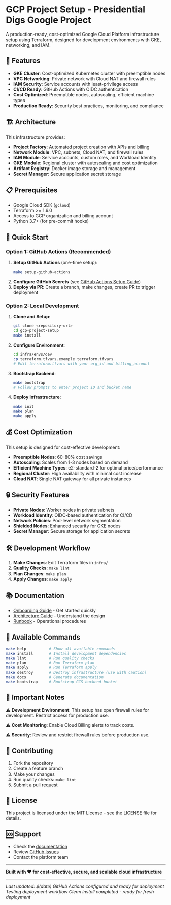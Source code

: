 # GCP Project Setup - Presidential Digs Google Project

A production-ready, cost-optimized Google Cloud Platform infrastructure setup using Terraform, designed for development environments with GKE, networking, and IAM.

## 🚀 Features

- **GKE Cluster**: Cost-optimized Kubernetes cluster with preemptible nodes
- **VPC Networking**: Private network with Cloud NAT and firewall rules
- **IAM Security**: Service accounts with least-privilege access
- **CI/CD Ready**: GitHub Actions with OIDC authentication
- **Cost Optimized**: Preemptible nodes, autoscaling, efficient machine types
- **Production Ready**: Security best practices, monitoring, and compliance

## 🏗️ Architecture

This infrastructure provides:
- **Project Factory**: Automated project creation with APIs and billing
- **Network Module**: VPC, subnets, Cloud NAT, and firewall rules
- **IAM Module**: Service accounts, custom roles, and Workload Identity
- **GKE Module**: Regional cluster with autoscaling and cost optimization
- **Artifact Registry**: Docker image storage and management
- **Secret Manager**: Secure application secret storage

## 📋 Prerequisites

- Google Cloud SDK (`gcloud`)
- Terraform >= 1.6.0
- Access to GCP organization and billing account
- Python 3.7+ (for pre-commit hooks)

## 🚀 Quick Start

### Option 1: GitHub Actions (Recommended)
1. **Setup GitHub Actions** (one-time setup):
   ```bash
   make setup-github-actions
   ```
2. **Configure GitHub Secrets** (see [GitHub Actions Setup Guide](docs/GITHUB_ACTIONS_SETUP.md))
3. **Deploy via PR**: Create a branch, make changes, create PR to trigger deployment

### Option 2: Local Development
1. **Clone and Setup**:
   ```bash
   git clone <repository-url>
   cd gcp-project-setup
   make install
   ```

2. **Configure Environment**:
   ```bash
   cd infra/envs/dev
   cp terraform.tfvars.example terraform.tfvars
   # Edit terraform.tfvars with your org_id and billing_account
   ```

3. **Bootstrap Backend**:
   ```bash
   make bootstrap
   # Follow prompts to enter project ID and bucket name
   ```

4. **Deploy Infrastructure**:
   ```bash
   make init
   make plan
   make apply
   ```

## 💰 Cost Optimization

This setup is designed for cost-effective development:

- **Preemptible Nodes**: 60-80% cost savings
- **Autoscaling**: Scales from 1-3 nodes based on demand
- **Efficient Machine Types**: e2-standard-2 for optimal price/performance
- **Regional Cluster**: High availability with minimal cost increase
- **Cloud NAT**: Single NAT gateway for all private instances

## 🔒 Security Features

- **Private Nodes**: Worker nodes in private subnets
- **Workload Identity**: OIDC-based authentication for CI/CD
- **Network Policies**: Pod-level network segmentation
- **Shielded Nodes**: Enhanced security for GKE nodes
- **Secret Manager**: Secure storage for application secrets

## 🛠️ Development Workflow

1. **Make Changes**: Edit Terraform files in `infra/`
2. **Quality Checks**: `make lint`
3. **Plan Changes**: `make plan`
4. **Apply Changes**: `make apply`

## 📚 Documentation

- [Onboarding Guide](docs/ONBOARDING.md) - Get started quickly
- [Architecture Guide](docs/ARCHITECTURE.md) - Understand the design
- [Runbook](docs/RUNBOOK.md) - Operational procedures

## 🔧 Available Commands

```bash
make help          # Show all available commands
make install       # Install development dependencies
make lint          # Run quality checks
make plan          # Run Terraform plan
make apply         # Run Terraform apply
make destroy       # Destroy infrastructure (use with caution)
make docs          # Generate documentation
make bootstrap     # Bootstrap GCS backend bucket
```

## 🚨 Important Notes

⚠️ **Development Environment**: This setup has open firewall rules for development. Restrict access for production use.

⚠️ **Cost Monitoring**: Enable Cloud Billing alerts to track costs.

⚠️ **Security**: Review and restrict firewall rules before production use.

## 🤝 Contributing

1. Fork the repository
2. Create a feature branch
3. Make your changes
4. Run quality checks: `make lint`
5. Submit a pull request

## 📄 License

This project is licensed under the MIT License - see the LICENSE file for details.

## 🆘 Support

- Check the [documentation](docs/)
- Review [GitHub Issues](../../issues)
- Contact the platform team

---

**Built with ❤️ for cost-effective, secure, and scalable cloud infrastructure**

---
*Last updated: $(date)*
*GitHub Actions configured and ready for deployment*
*Testing deployment workflow*
*Clean install completed - ready for fresh deployment*
